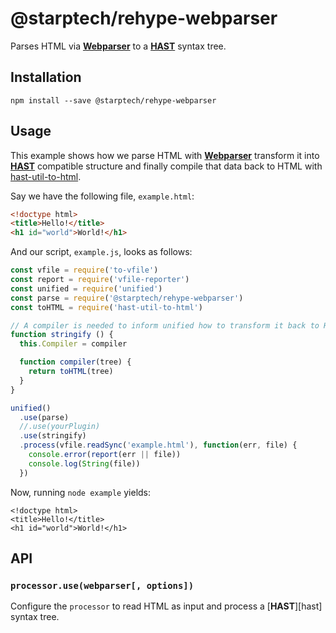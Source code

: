 # @starptech/rehype-webparser

Parses HTML via [**Webparser**](https://github.com/Prettyhtml/prettyhtml/tree/master/packages/webparser) to a [**HAST**](https://github.com/syntax-tree/hast) syntax tree.

## Installation

```
npm install --save @starptech/rehype-webparser
```

## Usage

This example shows how we parse HTML with [**Webparser**](https://github.com/Prettyhtml/prettyhtml/blob/master/packages/webparser) transform it into [**HAST**](https://github.com/syntax-tree/hast) compatible structure and finally compile that data back to HTML with [hast-util-to-html](https://github.com/syntax-tree/hast-util-to-html).

Say we have the following file, `example.html`:

```html
<!doctype html>
<title>Hello!</title>
<h1 id="world">World!</h1>
```

And our script, `example.js`, looks as follows:

```javascript
const vfile = require('to-vfile')
const report = require('vfile-reporter')
const unified = require('unified')
const parse = require('@starptech/rehype-webparser')
const toHTML = require('hast-util-to-html')

// A compiler is needed to inform unified how to transform it back to HTML
function stringify () {
  this.Compiler = compiler

  function compiler(tree) {
    return toHTML(tree)
  }
}

unified()
  .use(parse)
  //.use(yourPlugin)
  .use(stringify)
  .process(vfile.readSync('example.html'), function(err, file) {
    console.error(report(err || file))
    console.log(String(file))
  })
```

Now, running `node example` yields:

```text
<!doctype html>
<title>Hello!</title>
<h1 id="world">World!</h1>
```

## API

### `processor.use(webparser[, options])`

Configure the `processor` to read HTML as input and process a
[**HAST**][hast] syntax tree.
